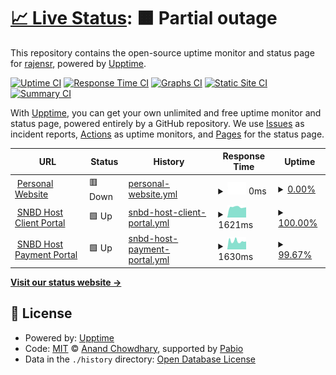 # [📈 Live Status](https://rajensr.github.io/personal_uptime_monitor): <!--live status--> **🟧 Partial outage**

This repository contains the open-source uptime monitor and status page for [rajensr](https://rajensr.github.io/personal_uptime_monitor), powered by [Upptime](https://github.com/upptime/upptime).

[![Uptime CI](https://github.com/rajensr/personal_uptime_monitor/workflows/Uptime%20CI/badge.svg)](https://github.com/rajensr/personal_uptime_monitor/actions?query=workflow%3A%22Uptime+CI%22)
[![Response Time CI](https://github.com/rajensr/personal_uptime_monitor/workflows/Response%20Time%20CI/badge.svg)](https://github.com/rajensr/personal_uptime_monitor/actions?query=workflow%3A%22Response+Time+CI%22)
[![Graphs CI](https://github.com/rajensr/personal_uptime_monitor/workflows/Graphs%20CI/badge.svg)](https://github.com/rajensr/personal_uptime_monitor/actions?query=workflow%3A%22Graphs+CI%22)
[![Static Site CI](https://github.com/rajensr/personal_uptime_monitor/workflows/Static%20Site%20CI/badge.svg)](https://github.com/rajensr/personal_uptime_monitor/actions?query=workflow%3A%22Static+Site+CI%22)
[![Summary CI](https://github.com/rajensr/personal_uptime_monitor/workflows/Summary%20CI/badge.svg)](https://github.com/rajensr/personal_uptime_monitor/actions?query=workflow%3A%22Summary+CI%22)

With [Upptime](https://upptime.js.org), you can get your own unlimited and free uptime monitor and status page, powered entirely by a GitHub repository. We use [Issues](https://github.com/rajensr/personal_uptime_monitor/issues) as incident reports, [Actions](https://github.com/rajensr/personal_uptime_monitor/actions) as uptime monitors, and [Pages](https://rajensr.github.io/personal_uptime_monitor) for the status page.

<!--start: status pages-->
<!-- This summary is generated by Upptime (https://github.com/upptime/upptime) -->
<!-- Do not edit this manually, your changes will be overwritten -->
<!-- prettier-ignore -->
| URL | Status | History | Response Time | Uptime |
| --- | ------ | ------- | ------------- | ------ |
| <img alt="" src="https://icons.duckduckgo.com/ip3/rajensikder.com.ico" height="13"> [Personal Website](https://rajensikder.com/) | 🟥 Down | [personal-website.yml](https://github.com/rajensr/personal_uptime_monitor/commits/HEAD/history/personal-website.yml) | <details><summary><img alt="Response time graph" src="./graphs/personal-website/response-time-week.png" height="20"> 0ms</summary><br><a href="https://uptime.rajensikder.com/history/personal-website"><img alt="Response time 0" src="https://img.shields.io/endpoint?url=https%3A%2F%2Fraw.githubusercontent.com%2Frajensr%2Fpersonal_uptime_monitor%2FHEAD%2Fapi%2Fpersonal-website%2Fresponse-time.json"></a><br><a href="https://uptime.rajensikder.com/history/personal-website"><img alt="24-hour response time 0" src="https://img.shields.io/endpoint?url=https%3A%2F%2Fraw.githubusercontent.com%2Frajensr%2Fpersonal_uptime_monitor%2FHEAD%2Fapi%2Fpersonal-website%2Fresponse-time-day.json"></a><br><a href="https://uptime.rajensikder.com/history/personal-website"><img alt="7-day response time 0" src="https://img.shields.io/endpoint?url=https%3A%2F%2Fraw.githubusercontent.com%2Frajensr%2Fpersonal_uptime_monitor%2FHEAD%2Fapi%2Fpersonal-website%2Fresponse-time-week.json"></a><br><a href="https://uptime.rajensikder.com/history/personal-website"><img alt="30-day response time 0" src="https://img.shields.io/endpoint?url=https%3A%2F%2Fraw.githubusercontent.com%2Frajensr%2Fpersonal_uptime_monitor%2FHEAD%2Fapi%2Fpersonal-website%2Fresponse-time-month.json"></a><br><a href="https://uptime.rajensikder.com/history/personal-website"><img alt="1-year response time 0" src="https://img.shields.io/endpoint?url=https%3A%2F%2Fraw.githubusercontent.com%2Frajensr%2Fpersonal_uptime_monitor%2FHEAD%2Fapi%2Fpersonal-website%2Fresponse-time-year.json"></a></details> | <details><summary><a href="https://uptime.rajensikder.com/history/personal-website">0.00%</a></summary><a href="https://uptime.rajensikder.com/history/personal-website"><img alt="All-time uptime 0.00%" src="https://img.shields.io/endpoint?url=https%3A%2F%2Fraw.githubusercontent.com%2Frajensr%2Fpersonal_uptime_monitor%2FHEAD%2Fapi%2Fpersonal-website%2Fuptime.json"></a><br><a href="https://uptime.rajensikder.com/history/personal-website"><img alt="24-hour uptime 0.00%" src="https://img.shields.io/endpoint?url=https%3A%2F%2Fraw.githubusercontent.com%2Frajensr%2Fpersonal_uptime_monitor%2FHEAD%2Fapi%2Fpersonal-website%2Fuptime-day.json"></a><br><a href="https://uptime.rajensikder.com/history/personal-website"><img alt="7-day uptime 0.00%" src="https://img.shields.io/endpoint?url=https%3A%2F%2Fraw.githubusercontent.com%2Frajensr%2Fpersonal_uptime_monitor%2FHEAD%2Fapi%2Fpersonal-website%2Fuptime-week.json"></a><br><a href="https://uptime.rajensikder.com/history/personal-website"><img alt="30-day uptime 0.00%" src="https://img.shields.io/endpoint?url=https%3A%2F%2Fraw.githubusercontent.com%2Frajensr%2Fpersonal_uptime_monitor%2FHEAD%2Fapi%2Fpersonal-website%2Fuptime-month.json"></a><br><a href="https://uptime.rajensikder.com/history/personal-website"><img alt="1-year uptime 0.00%" src="https://img.shields.io/endpoint?url=https%3A%2F%2Fraw.githubusercontent.com%2Frajensr%2Fpersonal_uptime_monitor%2FHEAD%2Fapi%2Fpersonal-website%2Fuptime-year.json"></a></details>
| <img alt="" src="https://icons.duckduckgo.com/ip3/app.snbdhost.com.ico" height="13"> [SNBD Host Client Portal](https://app.snbdhost.com/) | 🟩 Up | [snbd-host-client-portal.yml](https://github.com/rajensr/personal_uptime_monitor/commits/HEAD/history/snbd-host-client-portal.yml) | <details><summary><img alt="Response time graph" src="./graphs/snbd-host-client-portal/response-time-week.png" height="20"> 1621ms</summary><br><a href="https://uptime.rajensikder.com/history/snbd-host-client-portal"><img alt="Response time 2451" src="https://img.shields.io/endpoint?url=https%3A%2F%2Fraw.githubusercontent.com%2Frajensr%2Fpersonal_uptime_monitor%2FHEAD%2Fapi%2Fsnbd-host-client-portal%2Fresponse-time.json"></a><br><a href="https://uptime.rajensikder.com/history/snbd-host-client-portal"><img alt="24-hour response time 1451" src="https://img.shields.io/endpoint?url=https%3A%2F%2Fraw.githubusercontent.com%2Frajensr%2Fpersonal_uptime_monitor%2FHEAD%2Fapi%2Fsnbd-host-client-portal%2Fresponse-time-day.json"></a><br><a href="https://uptime.rajensikder.com/history/snbd-host-client-portal"><img alt="7-day response time 1621" src="https://img.shields.io/endpoint?url=https%3A%2F%2Fraw.githubusercontent.com%2Frajensr%2Fpersonal_uptime_monitor%2FHEAD%2Fapi%2Fsnbd-host-client-portal%2Fresponse-time-week.json"></a><br><a href="https://uptime.rajensikder.com/history/snbd-host-client-portal"><img alt="30-day response time 2451" src="https://img.shields.io/endpoint?url=https%3A%2F%2Fraw.githubusercontent.com%2Frajensr%2Fpersonal_uptime_monitor%2FHEAD%2Fapi%2Fsnbd-host-client-portal%2Fresponse-time-month.json"></a><br><a href="https://uptime.rajensikder.com/history/snbd-host-client-portal"><img alt="1-year response time 2451" src="https://img.shields.io/endpoint?url=https%3A%2F%2Fraw.githubusercontent.com%2Frajensr%2Fpersonal_uptime_monitor%2FHEAD%2Fapi%2Fsnbd-host-client-portal%2Fresponse-time-year.json"></a></details> | <details><summary><a href="https://uptime.rajensikder.com/history/snbd-host-client-portal">100.00%</a></summary><a href="https://uptime.rajensikder.com/history/snbd-host-client-portal"><img alt="All-time uptime 100.00%" src="https://img.shields.io/endpoint?url=https%3A%2F%2Fraw.githubusercontent.com%2Frajensr%2Fpersonal_uptime_monitor%2FHEAD%2Fapi%2Fsnbd-host-client-portal%2Fuptime.json"></a><br><a href="https://uptime.rajensikder.com/history/snbd-host-client-portal"><img alt="24-hour uptime 100.00%" src="https://img.shields.io/endpoint?url=https%3A%2F%2Fraw.githubusercontent.com%2Frajensr%2Fpersonal_uptime_monitor%2FHEAD%2Fapi%2Fsnbd-host-client-portal%2Fuptime-day.json"></a><br><a href="https://uptime.rajensikder.com/history/snbd-host-client-portal"><img alt="7-day uptime 100.00%" src="https://img.shields.io/endpoint?url=https%3A%2F%2Fraw.githubusercontent.com%2Frajensr%2Fpersonal_uptime_monitor%2FHEAD%2Fapi%2Fsnbd-host-client-portal%2Fuptime-week.json"></a><br><a href="https://uptime.rajensikder.com/history/snbd-host-client-portal"><img alt="30-day uptime 100.00%" src="https://img.shields.io/endpoint?url=https%3A%2F%2Fraw.githubusercontent.com%2Frajensr%2Fpersonal_uptime_monitor%2FHEAD%2Fapi%2Fsnbd-host-client-portal%2Fuptime-month.json"></a><br><a href="https://uptime.rajensikder.com/history/snbd-host-client-portal"><img alt="1-year uptime 100.00%" src="https://img.shields.io/endpoint?url=https%3A%2F%2Fraw.githubusercontent.com%2Frajensr%2Fpersonal_uptime_monitor%2FHEAD%2Fapi%2Fsnbd-host-client-portal%2Fuptime-year.json"></a></details>
| <img alt="" src="https://icons.duckduckgo.com/ip3/securepayment.snbdhost.com.ico" height="13"> [SNBD Host Payment Portal](https://securepayment.snbdhost.com) | 🟩 Up | [snbd-host-payment-portal.yml](https://github.com/rajensr/personal_uptime_monitor/commits/HEAD/history/snbd-host-payment-portal.yml) | <details><summary><img alt="Response time graph" src="./graphs/snbd-host-payment-portal/response-time-week.png" height="20"> 1630ms</summary><br><a href="https://uptime.rajensikder.com/history/snbd-host-payment-portal"><img alt="Response time 2070" src="https://img.shields.io/endpoint?url=https%3A%2F%2Fraw.githubusercontent.com%2Frajensr%2Fpersonal_uptime_monitor%2FHEAD%2Fapi%2Fsnbd-host-payment-portal%2Fresponse-time.json"></a><br><a href="https://uptime.rajensikder.com/history/snbd-host-payment-portal"><img alt="24-hour response time 2701" src="https://img.shields.io/endpoint?url=https%3A%2F%2Fraw.githubusercontent.com%2Frajensr%2Fpersonal_uptime_monitor%2FHEAD%2Fapi%2Fsnbd-host-payment-portal%2Fresponse-time-day.json"></a><br><a href="https://uptime.rajensikder.com/history/snbd-host-payment-portal"><img alt="7-day response time 1630" src="https://img.shields.io/endpoint?url=https%3A%2F%2Fraw.githubusercontent.com%2Frajensr%2Fpersonal_uptime_monitor%2FHEAD%2Fapi%2Fsnbd-host-payment-portal%2Fresponse-time-week.json"></a><br><a href="https://uptime.rajensikder.com/history/snbd-host-payment-portal"><img alt="30-day response time 2070" src="https://img.shields.io/endpoint?url=https%3A%2F%2Fraw.githubusercontent.com%2Frajensr%2Fpersonal_uptime_monitor%2FHEAD%2Fapi%2Fsnbd-host-payment-portal%2Fresponse-time-month.json"></a><br><a href="https://uptime.rajensikder.com/history/snbd-host-payment-portal"><img alt="1-year response time 2070" src="https://img.shields.io/endpoint?url=https%3A%2F%2Fraw.githubusercontent.com%2Frajensr%2Fpersonal_uptime_monitor%2FHEAD%2Fapi%2Fsnbd-host-payment-portal%2Fresponse-time-year.json"></a></details> | <details><summary><a href="https://uptime.rajensikder.com/history/snbd-host-payment-portal">99.67%</a></summary><a href="https://uptime.rajensikder.com/history/snbd-host-payment-portal"><img alt="All-time uptime 99.02%" src="https://img.shields.io/endpoint?url=https%3A%2F%2Fraw.githubusercontent.com%2Frajensr%2Fpersonal_uptime_monitor%2FHEAD%2Fapi%2Fsnbd-host-payment-portal%2Fuptime.json"></a><br><a href="https://uptime.rajensikder.com/history/snbd-host-payment-portal"><img alt="24-hour uptime 97.71%" src="https://img.shields.io/endpoint?url=https%3A%2F%2Fraw.githubusercontent.com%2Frajensr%2Fpersonal_uptime_monitor%2FHEAD%2Fapi%2Fsnbd-host-payment-portal%2Fuptime-day.json"></a><br><a href="https://uptime.rajensikder.com/history/snbd-host-payment-portal"><img alt="7-day uptime 99.67%" src="https://img.shields.io/endpoint?url=https%3A%2F%2Fraw.githubusercontent.com%2Frajensr%2Fpersonal_uptime_monitor%2FHEAD%2Fapi%2Fsnbd-host-payment-portal%2Fuptime-week.json"></a><br><a href="https://uptime.rajensikder.com/history/snbd-host-payment-portal"><img alt="30-day uptime 99.02%" src="https://img.shields.io/endpoint?url=https%3A%2F%2Fraw.githubusercontent.com%2Frajensr%2Fpersonal_uptime_monitor%2FHEAD%2Fapi%2Fsnbd-host-payment-portal%2Fuptime-month.json"></a><br><a href="https://uptime.rajensikder.com/history/snbd-host-payment-portal"><img alt="1-year uptime 99.02%" src="https://img.shields.io/endpoint?url=https%3A%2F%2Fraw.githubusercontent.com%2Frajensr%2Fpersonal_uptime_monitor%2FHEAD%2Fapi%2Fsnbd-host-payment-portal%2Fuptime-year.json"></a></details>

<!--end: status pages-->

[**Visit our status website →**](https://rajensr.github.io/personal_uptime_monitor)

## 📄 License

- Powered by: [Upptime](https://github.com/upptime/upptime)
- Code: [MIT](./LICENSE) © [Anand Chowdhary](https://anandchowdhary.com), supported by [Pabio](https://pabio.com)
- Data in the `./history` directory: [Open Database License](https://opendatacommons.org/licenses/odbl/1-0/)
